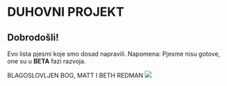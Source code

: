 # DUHOVNI PROJEKT

## Dobrodošli!
Evo lista pjesmi koje smo dosad napravili. Napomena: Pjesme nisu gotove, one su u **BETA** fazi razvoja.

BLAGOSLOVLJEN BOG, MATT I BETH REDMAN
![](https://raw.github.com/schef/duhovni-projekt/master/radno/PNG/blagoslovljen_bog_grand.png)
